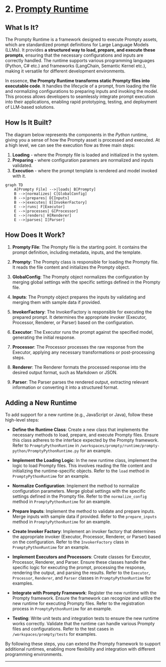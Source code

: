 # 2. [Prompty Runtime](https://www.prompty.ai/docs/guides/prompty-runtime) 

## What Is It?

The Prompty Runtime is a framework designed to execute Prompty assets, which are standardized prompt definitions for Large Language Models (LLMs). It provides **a structured way to load, prepare, and execute these prompts**, ensuring that the necessary configurations and inputs are correctly handled. The runtime supports various programming languages (Python, C# etc.) and frameworks (LangChain, Semantic Kernel etc.), making it versatile for different development environments. 

In essence, **the Prompty Runtime transforms static Prompty files into executable code**. It handles the lifecycle of a prompt, from loading the file and normalizing configurations to preparing inputs and invoking the model. This process allows developers to seamlessly integrate prompt execution into their applications, enabling rapid prototyping, testing, and deployment of LLM-based solutions.


## How Is It Built?

The diagram below represents the components in the _Python_ runtime, giving you a sense of how the Prompty asset is processed and executed. At a high level, we can see the execution flow as three main steps:

1. **Loading** - where the Prompty file is loaded and initialized in the system.
1. **Preparing** - where configuration paramers are normalized and inputs validated.
1. **Execution** - where the prompt template is rendered and model invoked with it.


```mermaid
graph TD
    A[Prompty File] -->|loads| B[Prompty]
    B -->|normalizes| C[GlobalConfig]
    B -->|prepares| D[Inputs]
    B -->|executes| E[InvokerFactory]
    E -->|runs| F[Executor]
    E -->|processes| G[Processor]
    E -->|renders| H[Renderer]
    E -->|parses| I[Parser]
```

## How Does It Work?

1. **Prompty File**: The Prompty file is the starting point. It contains the prompt definition, including metadata, inputs, and the template.

2. **Prompty**: The Prompty class is responsible for loading the Prompty file. It reads the file content and initializes the Prompty object.

3. **GlobalConfig**: The Prompty object normalizes the configuration by merging global settings with the specific settings defined in the Prompty file.

4. **Inputs**: The Prompty object prepares the inputs by validating and merging them with sample data if provided.

5. **InvokerFactory**: The InvokerFactory is responsible for executing the prepared prompt. It determines the appropriate invoker (Executor, Processor, Renderer, or Parser) based on the configuration.

6. **Executor**: The Executor runs the prompt against the specified model, generating the initial response.

7. **Processor**: The Processor processes the raw response from the Executor, applying any necessary transformations or post-processing steps.

8. **Renderer**: The Renderer formats the processed response into the desired output format, such as Markdown or JSON.

9. **Parser**: The Parser parses the rendered output, extracting relevant information or converting it into a structured format.

## Adding a New Runtime

To add support for a new runtime (e.g., JavaScript or Java), follow these high-level steps:

- **Define the Runtime Class**: Create a new class that implements the necessary methods to load, prepare, and execute Prompty files. Ensure this class adheres to the interface expected by the Prompty framework. Refer to `PromptyPythonRuntime` in `/workspaces/prompty/runtime/prompty-python/PromptyPythonRuntime.py` for an example.

- **Implement the Loading Logic**: In the new runtime class, implement the logic to load Prompty files. This involves reading the file content and initializing the runtime-specific objects. Refer to the `load` method in `PromptyPythonRuntime` for an example.

- **Normalize Configuration**: Implement the method to normalize configuration parameters. Merge global settings with the specific settings defined in the Prompty file. Refer to the `normalize_config` method in `PromptyPythonRuntime` for an example.

- **Prepare Inputs**: Implement the method to validate and prepare inputs. Merge inputs with sample data if provided. Refer to the `prepare_inputs` method in `PromptyPythonRuntime` for an example.

- **Create Invoker Factory**: Implement an invoker factory that determines the appropriate invoker (Executor, Processor, Renderer, or Parser) based on the configuration. Refer to the `InvokerFactory` class in `PromptyPythonRuntime` for an example.

- **Implement Executors and Processors**: Create classes for Executor, Processor, Renderer, and Parser. Ensure these classes handle the specific logic for executing the prompt, processing the response, rendering the output, and parsing the results. Refer to the `Executor`, `Processor`, `Renderer`, and `Parser` classes in `PromptyPythonRuntime` for examples.

- **Integrate with Prompty Framework**: Register the new runtime with the Prompty framework. Ensure the framework can recognize and utilize the new runtime for executing Prompty files. Refer to the registration process in `PromptyPythonRuntime` for an example.

- **Testing**: Write unit tests and integration tests to ensure the new runtime works correctly. Validate that the runtime can handle various Prompty files and configurations. Refer to the test cases in `/workspaces/prompty/tests` for examples.

By following these steps, you can extend the Prompty framework to support additional runtimes, enabling more flexibility and integration with different programming environments.

---